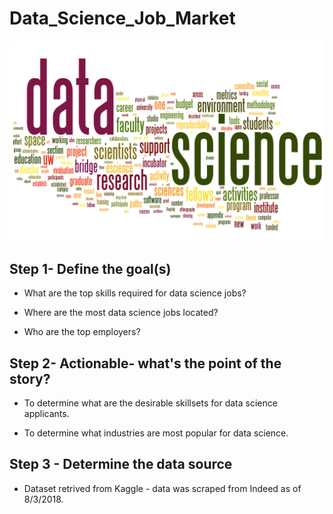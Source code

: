 # Data_Science_Job_Market

![Data Science](Images/data_science_poster.png)

## Step 1- Define the goal(s)

  * What are the top skills required for data science jobs?

  * Where are the most data science jobs located?    

  * Who are the top employers?


## Step 2- Actionable- what's the point of the story?

  * To determine what are the desirable skillsets for data science applicants.

  * To determine what industries are most popular for data science.


## Step 3 - Determine the data source

  * Dataset retrived from Kaggle - data was scraped from Indeed as of 8/3/2018.

